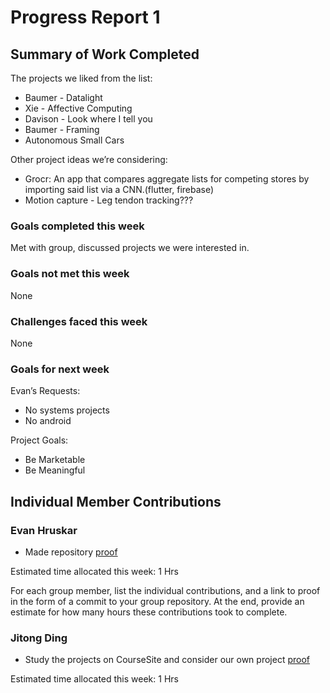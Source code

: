 # Progress Report 1

## Summary of Work Completed

The projects we liked from the list:
- Baumer - Datalight
- Xie - Affective Computing
- Davison - Look where I tell you
- Baumer - Framing
- Autonomous Small Cars

Other project ideas we’re considering:
- Grocr: An app that compares aggregate lists for competing stores by importing said list via a CNN.(flutter, firebase)
- Motion capture - Leg tendon tracking??? 

### Goals completed this week

Met with group, discussed projects we were interested in.

### Goals not met this week

None

### Challenges faced this week

None

### Goals for next week

Evan’s Requests:
- No systems projects
- No android

Project Goals:
- Be Marketable
- Be Meaningful

## Individual Member Contributions

### Evan Hruskar
- Made repository [proof](fa4101e13529b331c36f8348abee5a4663d77a6b)

Estimated time allocated this week: 1 Hrs



For each group member, list the individual contributions, and a link to proof in the form of a commit to your group repository. At the end, provide an estimate for how many hours these contributions took to complete.

### Jitong Ding

-  Study the projects on CourseSite and consider our own project [proof](https://coursesite.lehigh.edu/mod/folder/view.php?id=1791428)

Estimated time allocated this week: 1 Hrs
